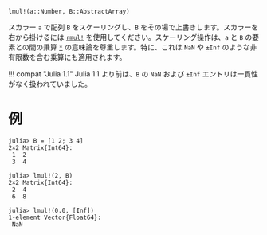 ```
lmul!(a::Number, B::AbstractArray)
```

スカラー `a` で配列 `B` をスケーリングし、`B` をその場で上書きします。スカラーを右から掛けるには [`rmul!`](@ref) を使用してください。スケーリング操作は、`a` と `B` の要素との間の乗算 [`*`](@ref) の意味論を尊重します。特に、これは `NaN` や `±Inf` のような非有限数を含む乗算にも適用されます。

!!! compat "Julia 1.1"
    Julia 1.1 より前は、`B` の `NaN` および `±Inf` エントリは一貫性がなく扱われていました。


# 例

```jldoctest
julia> B = [1 2; 3 4]
2×2 Matrix{Int64}:
 1  2
 3  4

julia> lmul!(2, B)
2×2 Matrix{Int64}:
 2  4
 6  8

julia> lmul!(0.0, [Inf])
1-element Vector{Float64}:
 NaN
```
